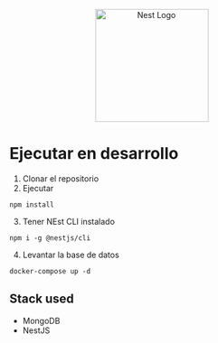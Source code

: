 <p align="center">
  <a href="http://nestjs.com/" target="blank"><img src="https://nestjs.com/img/logo-small.svg" width="200" alt="Nest Logo" /></a>
</p>

# Ejecutar en desarrollo

1. Clonar el repositorio
2. Ejecutar

```
npm install
```

3. Tener NEst CLI instalado

```
npm i -g @nestjs/cli
```

4. Levantar la base de datos

```
docker-compose up -d
```


## Stack used

* MongoDB
* NestJS
